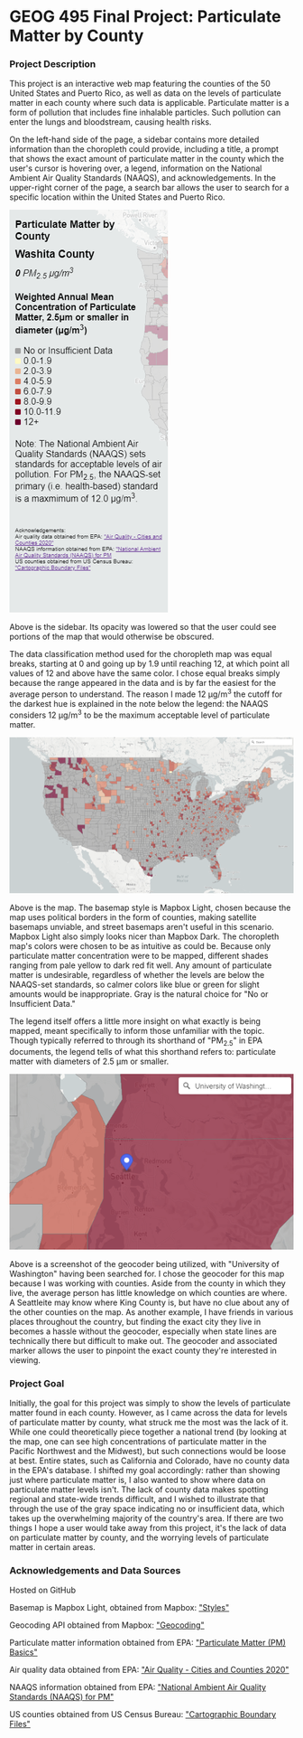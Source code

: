 # GEOG 495 Final Project: Particulate Matter by County

### Project Description

This project is an interactive web map featuring the counties of the 50 United States and Puerto Rico, as well as data on the levels of particulate matter in each county where such data is applicable. Particulate matter is a form of pollution that includes fine inhalable particles. Such pollution can enter the lungs and bloodstream, causing health risks.

On the left-hand side of the page, a sidebar contains more detailed information than the choropleth could provide, including a title, a prompt that shows the exact amount of particulate matter in the county which the user's cursor is hovering over, a legend, information on the National Ambient Air Quality Standards (NAAQS), and acknowledgements. In the upper-right corner of the page, a search bar allows the user to search for a specific location within the United States and Puerto Rico.

![Sidebar screenshot](/assets/img/sidebar.png "Sidebar screenshot")

Above is the sidebar. Its opacity was lowered so that the user could see portions of the map that would otherwise be obscured. 

The data classification method used for the choropleth map was equal breaks, starting at 0 and going up by 1.9 until reaching 12, at which point all values of 12 and above have the same color. I chose equal breaks simply because the range appeared in the data and is by far the easiest for the average person to understand. The reason I made 12 μg/m<sup>3</sup> the cutoff for the darkest hue is explained in the note below the legend: the NAAQS considers 12 μg/m<sup>3</sup> to be the maximum acceptable level of particulate matter.

![Map screenshot](/assets/img/map.png "Map screenshot")

Above is the map. The basemap style is Mapbox Light, chosen because the map uses political borders in the form of counties, making satellite basemaps unviable, and street basemaps aren't useful in this scenario. Mapbox Light also simply looks nicer than Mapbox Dark. The choropleth map's colors were chosen to be as intuitive as could be. Because only particulate matter concentration were to be mapped, different shades ranging from pale yellow to dark red fit well. Any amount of particulate matter is undesirable, regardless of whether the levels are below the NAAQS-set standards, so calmer colors like blue or green for slight amounts would be inappropriate. Gray is the natural choice for "No or Insufficient Data."

The legend itself offers a little more insight on what exactly is being mapped, meant specifically to inform those unfamiliar with the topic. Though typically referred to through its shorthand of "PM<sub>2.5</sub>" in EPA documents, the legend tells of what this shorthand refers to: particulate matter with diameters of 2.5 μm or smaller. 

![Geocoder screenshot](/assets/img/geocoder-example.png "Geocoder screenshot")

Above is a screenshot of the geocoder being utilized, with "University of Washington" having been searched for. I chose the geocoder for this map because I was working with counties. Aside from the county in which they live, the average person has little knowledge on which counties are where. A Seattleite may know where King County is, but have no clue about any of the other counties on the map. As another example, I have friends in various places throughout the country, but finding the exact city they live in becomes a hassle without the geocoder, especially when state lines are technically there but difficult to make out. The geocoder and associated marker allows the user to pinpoint the exact county they're interested in viewing. 

### Project Goal

Initially, the goal for this project was simply to show the levels of particulate matter found in each county. However, as I came across the data for levels of particulate matter by county, what struck me the most was the lack of it. While one could theoretically piece together a national trend (by looking at the map, one can see high concentrations of particulate matter in the Pacific Northwest and the Midwest), but such connections would be loose at best. Entire states, such as California and Colorado, have no county data in the EPA's database. I shifted my goal accordingly: rather than showing just where particulate matter is, I also wanted to show where data on particulate matter levels isn't. The lack of county data makes spotting regional and state-wide trends difficult, and I wished to illustrate that through the use of the gray space indicating no or insufficient data, which takes up the overwhelming majority of the country's area. If there are two things I hope a user would take away from this project, it's the lack of data on particulate matter by county, and the worrying levels of particulate matter in certain areas. 

### Acknowledgements and Data Sources

Hosted on GitHub

Basemap is Mapbox Light, obtained from Mapbox: ["Styles"](https://docs.mapbox.com/api/maps/styles/)

Geocoding API obtained from Mapbox: ["Geocoding"](https://docs.mapbox.com/api/search/geocoding/)

Particulate matter information obtained from EPA: ["Particulate Matter (PM) Basics"](https://www.epa.gov/pm-pollution/particulate-matter-pm-basics)

Air quality data obtained from EPA: ["Air Quality - Cities and Counties 2020"](https://www.epa.gov/air-trends/air-quality-cities-and-counties)

NAAQS information obtained from EPA: ["National Ambient Air Quality Standards (NAAQS) for PM"](https://www.epa.gov/pm-pollution/national-ambient-air-quality-standards-naaqs-pm)

US counties obtained from US Census Bureau: ["Cartographic Boundary Files"](https://www.census.gov/geographies/mapping-files/time-series/geo/carto-boundary-file.html)